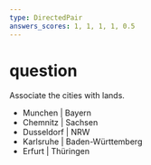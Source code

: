 ```yaml
---
type: DirectedPair
answers_scores: 1, 1, 1, 1, 0.5
---
```

# question
Associate the cities with lands.

* Munchen | Bayern
* Chemnitz | Sachsen
* Dusseldorf | NRW
* Karlsruhe | Baden-Württemberg
* Erfurt | Thüringen

